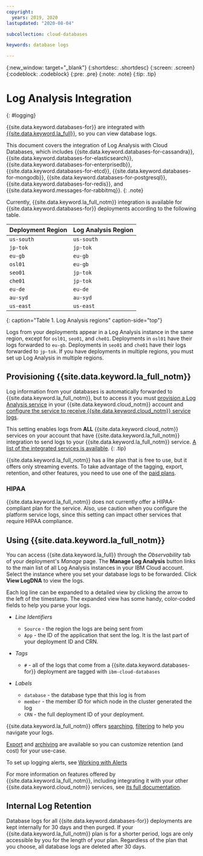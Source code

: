 ```yaml
---
copyright:
  years: 2019, 2020
lastupdated: "2020-08-04"

subcollection: cloud-databases

keywords: database logs

---
```


{:new_window: target="_blank"}
{:shortdesc: .shortdesc}
{:screen: .screen}
{:codeblock: .codeblock}
{:pre: .pre}
{:note: .note} 
{:tip: .tip}

# Log Analysis Integration
{: #logging}

{{site.data.keyword.databases-for}} are integrated with [{{site.data.keyword.la_full}}](/docs/Log-Analysis-with-LogDNA), so you can view database logs.

This document covers the integration of Log Analysis with Cloud Databases, which includes {{site.data.keyword.databases-for-cassandra}},{{site.data.keyword.databases-for-elasticsearch}}, {{site.data.keyword.databases-for-enterprisedb}}, {{site.data.keyword.databases-for-etcd}}, {{site.data.keyword.databases-for-mongodb}}, {{site.data.keyword.databases-for-postgresql}}, {{site.data.keyword.databases-for-redis}}, and {{site.data.keyword.messages-for-rabbitmq}}.
{: .note}

Currently, {{site.data.keyword.la_full_notm}} integration is available for {{site.data.keyword.databases-for}} deployments according to the following table.

Deployment Region | Log Analysis Region 
----------|-----------
`us-south` | `us-south`
`jp-tok` | `jp-tok`
`eu-gb` | `eu-gb`
`osl01` | `eu-gb`
`seo01` | `jp-tok`
`che01` | `jp-tok`
`eu-de` | `eu-de`
`au-syd` | `au-syd`
`us-east` | `us-east`
{: caption="Table 1. Log Analysis regions" caption-side="top"}

Logs from your deployments appear in a Log Analysis instance in the same region, except for `osl01`, `seo01`, and `che01`. Deployments in `osl01` have their logs forwarded to `eu-gb`. Deployments in `seo01` and `che01` have their logs forwarded to `jp-tok`. If you have deployments in multiple regions, you must set up Log Analysis in multiple regions. 

## Provisioning {{site.data.keyword.la_full_notm}}

Log information from your databases is automatically forwarded to {{site.data.keyword.la_full_notm}}, but to access it you must [provision a Log Analysis service](/docs/Log-Analysis-with-LogDNA?topic=Log-Analysis-with-LogDNAprovision) in your {{site.data.keyword.cloud_notm}} account and [configure the service to receive {{site.data.keyword.cloud_notm}} service logs](/docs/Log-Analysis-with-LogDNA?topic=Log-Analysis-with-LogDNAconfig_svc_logs).

This setting enables logs from **ALL** {{site.data.keyword.cloud_notm}} services on your account that have {{site.data.keyword.la_full_notm}} integration to send logs to your {{site.data.keyword.la_full_notm}} service. [A list of the integrated services is available](/docs/Log-Analysis-with-LogDNA?topic=Log-Analysis-with-LogDNAcloud_services#cloud_services).
{: .tip}

{{site.data.keyword.la_full_notm}} has a lite plan that is free to use, but it offers only streaming events. To take advantage of the tagging, export, retention, and other features, you need to use one of the [paid plans](/docs/Log-Analysis-with-LogDNA?topic=Log-Analysis-with-LogDNAservice_plans).

### HIPAA 

{{site.data.keyword.la_full_notm}} does not currently offer a HIPAA-compliant plan for the service. Also, use caution when you configure the platform service logs, since this setting can impact other services that require HIPAA compliance.

## Using {{site.data.keyword.la_full_notm}}

You can access {{site.data.keyword.la_full}} through the _Observability_ tab of your deployment's _Manage_ page. The **Manage Log Analysis** button links to the main list of all Log Analysis instances in your IBM Cloud account. Select the instance where you set your database logs to be forwarded. Click **View LogDNA** to view the logs.

Each log line can be expanded to a detailed view by clicking the arrow to the left of the timestamp. The expanded view has some handy, color-coded fields to help you parse your logs. 

- _Line Identifiers_
    - `Source` - the region the logs are being sent from
    - `App` - the ID of the application that sent the log. It is the last part of your deployment ID and CRN.

- _Tags_
    - `#` - all of the logs that come from a {{site.data.keyword.databases-for}} deployment are tagged with `ibm-cloud-databases`

- _Labels_
    - `database` - the database type that this log is from
    - `member` - the member ID for which node in the cluster generated the log
    - `CRN` - the full deployment ID of your deployment.

{{site.data.keyword.la_full_notm}} offers [searching](/docs/Log-Analysis-with-LogDNA?topic=Log-Analysis-with-LogDNAview_logs#view_logs_step6), [filtering](/docs/Log-Analysis-with-LogDNA?topic=Log-Analysis-with-LogDNAview_logs#view_logs_step5) to help you navigate your logs.

[Export](/docs/Log-Analysis-with-LogDNA?topic=Log-Analysis-with-LogDNAexport#export) and [archiving](/docs/Log-Analysis-with-LogDNA?topic=Log-Analysis-with-LogDNAarchiving#archiving) are available so you can customize retention (and cost) for your use-case.

To set up logging alerts, see [Working with Alerts](/docs/Log-Analysis-with-LogDNA?topic=Log-Analysis-with-LogDNAalerts#alerts)

For more information on features offered by {{site.data.keyword.la_full_notm}}, including integrating it with your other {{site.data.keyword.cloud_notm}} services, see [its full documentation](/docs/Log-Analysis-with-LogDNA).

## Internal Log Retention

Database logs for all {{site.data.keyword.databases-for}} deployments are kept internally for 30 days and then purged. If your {{site.data.keyword.la_full_notm}} plan is for a shorter period, logs are only accessible by you for the length of your plan. Regardless of the plan that you choose, all database logs are deleted after 30 days.